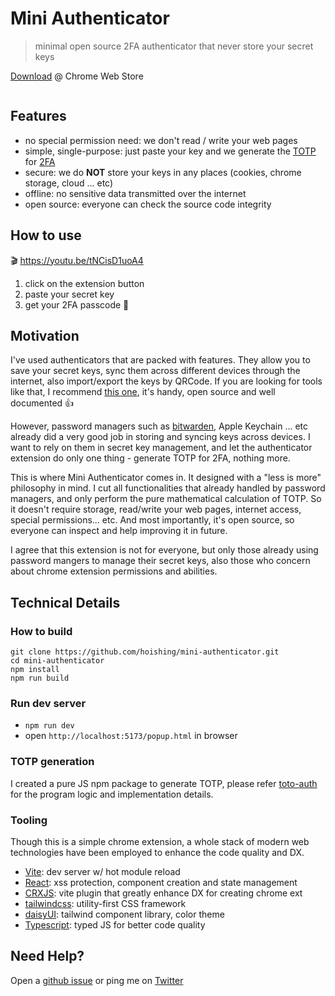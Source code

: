 # Mini Authenticator

> minimal open source 2FA authenticator that never store your secret keys

[Download](https://bit.ly/3yDVq1N) @ Chrome Web Store

<img srcset="https://i.imgur.com/62cgIKe.png 2x">

## Features

- no special permission need: we don't read / write your web pages
- simple, single-purpose: just paste your key and we generate the [TOTP](https://en.wikipedia.org/wiki/Time-based_one-time_password) for [2FA](https://en.wikipedia.org/wiki/Multi-factor_authentication)
- secure: we do **NOT** store your keys in any places (cookies, chrome storage, cloud ... etc)
- offline: no sensitive data transmitted over the internet
- open source: everyone can check the source code integrity

## How to use

🎬 https://youtu.be/tNCisD1uoA4

1. click on the extension button
2. paste your secret key
3. get your 2FA passcode 🎉

## Motivation

I've used authenticators that are packed with features. They allow you to save your secret keys, sync them across different devices through the internet, also import/export the keys by QRCode. If you are looking for tools like that, I recommend [this one](https://authenticator.cc/), it's handy, open source and well documented 👍

However, password managers such as [bitwarden](https://bitwarden.com), Apple Keychain ... etc already did a very good job in storing and syncing keys across devices. I want to rely on them in secret key management, and let the authenticator extension do only one thing - generate TOTP for 2FA, nothing more.

This is where Mini Authenticator comes in. It designed with a "less is more" philosophy in mind. I cut all functionalities that already handled by password managers, and only perform the pure mathematical calculation of TOTP. So it doesn't require storage, read/write your web pages, internet access, special permissions... etc. And most importantly, it's open source, so everyone can inspect and help improving it in future.

I agree that this extension is not for everyone, but only those already using password mangers to manage their secret keys, also those who concern about chrome extension permissions and abilities.

## Technical Details

### How to build

```shell
git clone https://github.com/hoishing/mini-authenticator.git
cd mini-authenticator
npm install
npm run build
```

### Run dev server

- `npm run dev`
- open `http://localhost:5173/popup.html` in browser

### TOTP generation

I created a pure JS npm package to generate TOTP, please refer [toto-auth](https://github.com/hoishing/totp-auth) for the program logic and implementation details.

### Tooling

Though this is a simple chrome extension, a whole stack of modern web technologies have been employed to enhance the code quality and DX.

- [Vite](https://vitejs.dev): dev server w/ hot module reload
- [React](https://reactjs.org): xss protection, component creation and state management
- [CRXJS](https://crxjs.dev/vite-plugin): vite plugin that greatly enhance DX for creating chrome ext
- [tailwindcss](https://tailwindcss.com): utility-first CSS framework
- [daisyUI](https://daisyui.com): tailwind component library, color theme
- [Typescript](https://www.typescriptlang.org/): typed JS for better code quality

## Need Help?

Open a [github issue](https://github.com/hoishing/mini-authenticator/issues) or ping me on [Twitter](https://twitter.com/hoishing)
